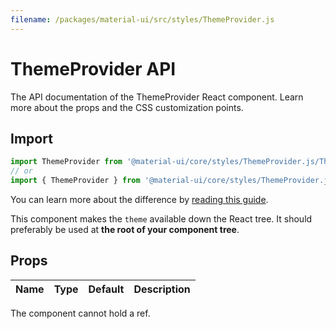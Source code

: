 ```yaml
---
filename: /packages/material-ui/src/styles/ThemeProvider.js
---
```


<!--- This documentation is automatically generated, do not try to edit it. -->

# ThemeProvider API

<p class="description">The API documentation of the ThemeProvider React component. Learn more about the props and the CSS customization points.</p>

## Import

```js
import ThemeProvider from '@material-ui/core/styles/ThemeProvider.js/ThemeProvider';
// or
import { ThemeProvider } from '@material-ui/core/styles/ThemeProvider.js';
```

You can learn more about the difference by [reading this guide](/guides/minimizing-bundle-size/).

This component makes the `theme` available down the React tree.
It should preferably be used at **the root of your component tree**.



## Props

| Name | Type | Default | Description |
|:-----|:-----|:--------|:------------|

The component cannot hold a ref.



